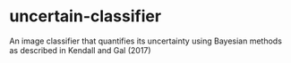 # uncertain-classifier
An image classifier that quantifies its uncertainty using Bayesian methods as described in Kendall and Gal (2017)
